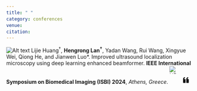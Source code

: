 ```yaml
---
title: " "
category: conferences
venue:
citation:
---
```


<img src="../images/conference.png" alt="Alt text" width="20" height="20"> Lijie Huang<sup>†</sup>, **Hengrong Lan<sup>†</sup>**, Yadan Wang, Rui Wang, Xingyue Wei, Qiong He, and Jianwen Luo*. Improved ultrasound localization microscopy using deep learning enhanced beamformer. **IEEE International Symposium on Biomedical Imaging (ISBI) 2024**, _Athens, Greece_.
<a href="https://ieeexplore.ieee.org/abstract/document/10635497" target="_blank">
  <img src="../images/PDF.png" alt="URL" width="20" height="20" style="display: inline-block; margin-right: 10px;"></a>
<a href="https://scholar.googleusercontent.com/scholar.bib?q=info:ooapwyPMCGMJ:scholar.google.com/&output=citation&scisdr=ClGdMzbfEIvW5r7K2R8:AFWwaeYAAAAAZwvMwR-kvOA7uBQbk9ApB0hyDEc&scisig=AFWwaeYAAAAAZwvMwZwksllxpwn9k8wWdRd6pns&scisf=4&ct=citation&cd=-1&hl=zh-CN" target="_blank">
<img src="../images/cite.png" alt="Cite" width="20" height="20" style="display: inline-block; margin-right: 10px;"></a>

